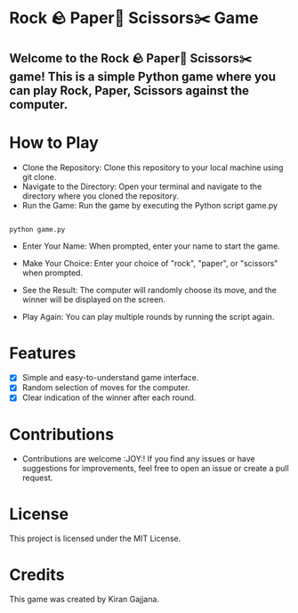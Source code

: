 # Rock 🪨 Paper📰 Scissors✂️ Game
## Welcome to the Rock 🪨 Paper📰 Scissors✂️ game! This is a simple Python game where you can play Rock, Paper, Scissors against the computer.
# How to Play
- Clone the Repository: Clone this repository to your local machine using git clone.
- Navigate to the Directory: Open your terminal and navigate to the directory where you cloned the repository.
- Run the Game: Run the game by executing the Python script game.py

```     python

python game.py


```

- Enter Your Name: When prompted, enter your name to start the game.

- Make Your Choice: Enter your choice of "rock", "paper", or "scissors" when prompted.

- See the Result: The computer will randomly choose its move, and the winner will be displayed on the screen.

- Play Again: You can play multiple rounds by running the script again.

# Features
- [x] Simple and easy-to-understand game interface.
- [X] Random selection of moves for the computer.
- [x] Clear indication of the winner after each round.
# Contributions
- Contributions are welcome :JOY:! If you find any issues or have suggestions for improvements, feel free to open an issue or create a pull request.

# License
This project is licensed under the MIT License.

# Credits
This game was created by Kiran Gajjana.